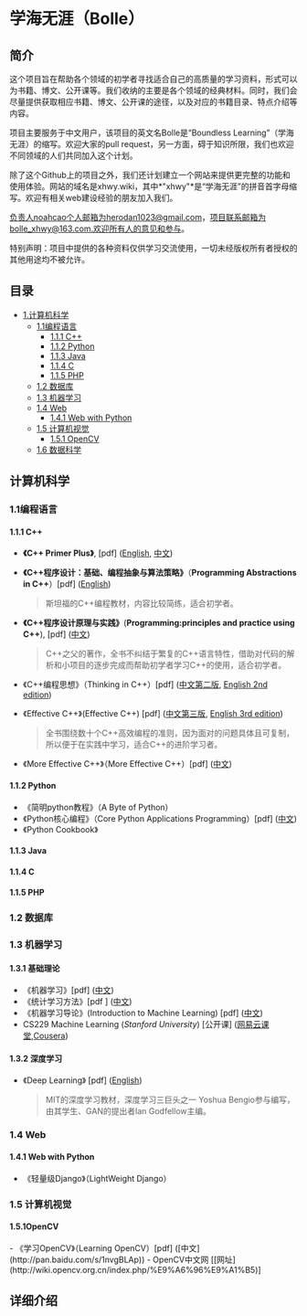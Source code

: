 # 学海无涯（Bolle）

## 简介

这个项目旨在帮助各个领域的初学者寻找适合自己的高质量的学习资料，形式可以为书籍、博文、公开课等。我们收纳的主要是各个领域的经典材料。同时，我们会尽量提供获取相应书籍、博文、公开课的途径，以及对应的书籍目录、特点介绍等内容。

项目主要服务于中文用户，该项目的英文名Bolle是“Boundless Learning”（学海无涯）的缩写。欢迎大家的pull request，另一方面，碍于知识所限，我们也欢迎不同领域的人们共同加入这个计划。

除了这个Github上的项目之外，我们还计划建立一个网站来提供更完整的功能和使用体验。网站的域名是xhwy.wiki，其中*"xhwy"*是“学海无涯”的拼音首字母缩写。欢迎有相关web建设经验的朋友加入我们。

负责人noahcao个人邮箱为herodan1023@gmail.com，项目联系邮箱为bolle_xhwy@163.com.欢迎所有人的意见和参与。

特别声明：项目中提供的各种资料仅供学习交流使用，一切未经版权所有者授权的其他用途均不被允许。

## 目录

* [1.计算机科学](#cs)
  * [1.1编程语言](#pl)
    * [1.1.1 C++](#cpp)
    * [1.1.2 Python](#py)
    * [1.1.3 Java](#java)
    * [1.1.4 C](#c)
    * [1.1.5 PHP](#php)
  * [1.2 数据库](#database)
  * [1.3 机器学习](#ml)
  * [1.4 Web](#web)
    * [1.4.1 Web with Python](#pyweb)
  * [1.5 计算机视觉](#cv)
    * [1.5.1 OpenCV](#opencv)
  * [1.6 数据科学](#datascience)



<h2 id="cs">计算机科学</h2>

<h3 id="pl">1.1编程语言</h3>

<h4 id="cpp">1.1.1 C++</h4>

* **《C++ Primer Plus》**, [pdf] ([English](http://pan.baidu.com/s/1kUY8tPP), [中文](http://pan.baidu.com/s/1o7LBbqq))

* **《C++程序设计：基础、编程抽象与算法策略》**（**Programming Abstractions in C++**）[pdf] ([English](http://pan.baidu.com/s/1nv8wgkD))

  > 斯坦福的C++编程教材，内容比较简练，适合初学者。

* **《C++程序设计原理与实践》**(**Programming:principles and practice using C++**), [pdf] ([中文](http://pan.baidu.com/s/1dFEcenn))

  > C++之父的著作，全书不纠结于繁复的C++语言特性，借助对代码的解析和小项目的逐步完成而帮助初学者学习C++的使用，适合初学者。

* 《C++编程思想》（Thinking in C++）[pdf] ([中文第二版](http://pan.baidu.com/s/1milx7TI), [English 2nd edition](http://pan.baidu.com/s/1o8fTPFW))

* 《Effective C++》(Effective C++) [pdf]  ([中文第三版](http://pan.baidu.com/s/1nvr1g4D), [English 3rd edition](http://pan.baidu.com/s/1bpw5lfx))

  > 全书围绕数十个C++高效编程的准则，因为面对的问题具体且可复制，所以便于在实践中学习，适合C++的进阶学习者。

* 《More Effective C++》（More Effective C++）[pdf] ([中文](http://pan.baidu.com/s/1hrFHFwS))

<h4 id="py">1.1.2 Python</h4>

- 《简明python教程》（A Byte of Python）
- 《Python核心编程》（Core Python Applications Programming）[pdf] ([中文](http://pan.baidu.com/s/1hrRSQsk))
- 《Python Cookbook》

<h4 id="java">1.1.3 Java</h4>

<h4 id="c">1.1.4 C</h4>

<h4 id="php">1.1.5 PHP</h4>

<h3 id="database">1.2 数据库</h3>

<h3 id="ml">1.3 机器学习</h3>

<h4 id="1.3.1">1.3.1 基础理论</h4>

* 《机器学习》[pdf] ([中文](http://pan.baidu.com/s/1gfOhwQJ))
* 《统计学习方法》[pdf ] ([中文](http://pan.baidu.com/s/1dEJl7Vz))
* 《机器学习导论》(Introduction to Machine Learning) [pdf] ([中文](http://pan.baidu.com/s/1hrAXTbu))
* CS229 Machine Learning (*Stanford University*) [公开课] ([网易云课堂](http://open.163.com/special/opencourse/machinelearning.html),[Cousera](https://www.coursera.org/learn/machine-learning))

<h4 id="dl">1.3.2 深度学习</h4>

* 《Deep Learning》 [pdf] ([English](http://pan.baidu.com/s/1cjGcJ8))

  > MIT的深度学习教材，深度学习三巨头之一 Yoshua Bengio参与编写，由其学生、GAN的提出者Ian Godfellow主编。

<h3 id="web">1.4 Web</h3>

<h4 id="pyweb">1.4.1 Web with Python</h4>

* 《轻量级Django》（LightWeight Django）

<h3 id="cv">1.5 计算机视觉</h3>

<h4 id="opencv">1.5.1OpenCV</h4>
- 《学习OpenCV》（Learning OpenCV）[pdf] ([中文](http://pan.baidu.com/s/1nvgBLAp))
- OpenCV中文网 [[网址](http://wiki.opencv.org.cn/index.php/%E9%A6%96%E9%A1%B5)] 



## 详细介绍

